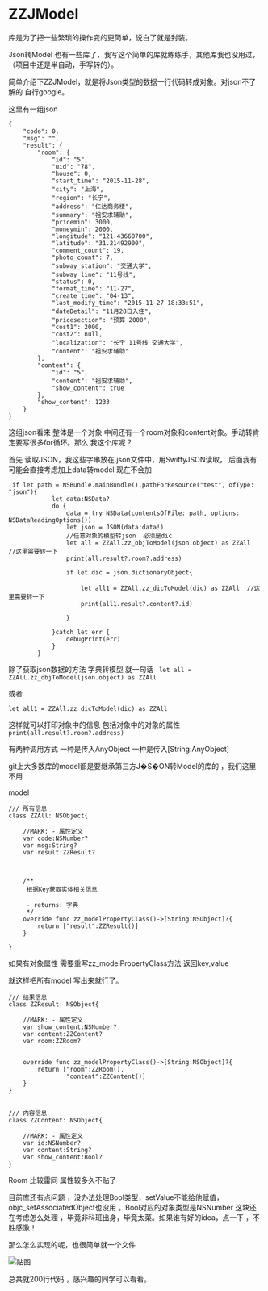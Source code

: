 # ZZJModel


库是为了把一些繁琐的操作变的更简单，说白了就是封装。

Json转Model 也有一些库了，我写这个简单的库就练练手，其他库我也没用过，（项目中还是半自动，手写转的）。

简单介绍下ZZJModel，就是将Json类型的数据一行代码转成对象。对json不了解的 自行google。

这里有一组json
```
{
    "code": 0,
    "msg": "",
    "result": {
        "room": {
            "id": "5",
            "uid": "78",
            "house": 0,
            "start_time": "2015-11-28",
            "city": "上海",
            "region": "长宁",
            "address": "仁达商务楼",
            "summary": "祖安求辅助",
            "pricemin": 3000,
            "moneymin": 2000,
            "longitude": "121.43660700",
            "latitude": "31.21492900",
            "comment_count": 19,
            "photo_count": 7,
            "subway_station": "交通大学",
            "subway_line": "11号线",
            "status": 0,
            "format_time": "11-27",
            "create_time": "04-13",
            "last_modify_time": "2015-11-27 18:33:51",
            "dateDetail": "11月28日入住",
            "pricesection": "预算 2000",
            "cost1": 2000,
            "cost2": null,
            "localization": "长宁 11号线 交通大学",
            "content": "祖安求辅助"
        },
        "content": {
            "id": "5",
            "content": "祖安求辅助",
            "show_content": true
        },
        "show_content": 1233
    }
}
```

这组json看来 整体是一个对象 中间还有一个room对象和content对象。手动转肯定要写很多for循环。那么 我这个库呢？

首先 读取JSON，我这些字串放在.json文件中，用SwiftyJSON读取， 后面我有可能会直接考虑加上data转model 现在不会加

```
 if let path = NSBundle.mainBundle().pathForResource("test", ofType: "json"){
            let data:NSData?
            do {
                data = try NSData(contentsOfFile: path, options: NSDataReadingOptions())
                let json = JSON(data:data!)
                //任意对象的模型转json  必须是dic
                let all = ZZAll.zz_objToModel(json.object) as ZZAll  //这里需要转一下
                print(all.result?.room?.address)    
                
                if let dic = json.dictionaryObject{
                    
                    let all1 = ZZAll.zz_dicToModel(dic) as ZZAll  //这里需要转一下
                    print(all1.result?.content?.id)

                }
                
            }catch let err {
                debugPrint(err)
            }
        }
```

除了获取json数据的方法 字典转模型 就一句话 
` let all = ZZAll.zz_objToModel(json.object) as ZZAll `

或者 

`let all1 = ZZAll.zz_dicToModel(dic) as ZZAll`

这样就可以打印对象中的信息 包括对象中的对象的属性
` print(all.result?.room?.address) `

有两种调用方式  一种是传入AnyObject 一种是传入[String:AnyObject] 

git上大多数库的model都是要继承第三方J�S�ON转Model的库的 ，我们这里 不用 

model
```
/// 所有信息
class ZZAll: NSObject{
    
    //MARK: - 属性定义
    var code:NSNumber?
    var msg:String?
    var result:ZZResult?
    

    
    /**
     根据Key获取实体相关信息
     
     - returns: 字典
     */
    override func zz_modelPropertyClass()->[String:NSObject]?{
        return ["result":ZZResult()]
    }
    
}
```

如果有对象属性 需要重写zz_modelPropertyClass方法 返回key,value


就这样把所有model 写出来就行了。

```
/// 结果信息
class ZZResult: NSObject{
    
    //MARK: - 属性定义
    var show_content:NSNumber?
    var content:ZZContent?
    var room:ZZRoom?
    

    override func zz_modelPropertyClass()->[String:NSObject]?{
        return ["room":ZZRoom(),
                "content":ZZContent()]
    }
}
```

```

/// 内容信息
class ZZContent: NSObject{
    
    //MARK: - 属性定义
    var id:NSNumber?
    var content:String?
    var show_content:Bool?    
}
```

Room 比较雷同 属性较多久不贴了 

目前库还有点问题 ，没办法处理Bool类型，setValue不能给他赋值，objc_setAssociatedObject也没用 。Bool对应的对象类型是NSNumber 这块还在考虑怎么处理 ，毕竟非科班出身，毕竟太菜。如果谁有好的idea，点一下 ，不胜感激！

那么怎么实现的呢，也很简单就一个文件

![贴图](http://upload-images.jianshu.io/upload_images/954071-39bffda53ded58c5.png?imageMogr2/auto-orient/strip%7CimageView2/2/w/1240)

总共就200行代码 ，感兴趣的同学可以看看。
